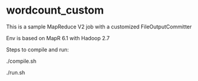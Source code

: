 # wordcount_custom
This is a sample MapReduce V2 job with a customized FileOutputCommitter

Env is based on MapR 6.1 with Hadoop 2.7

Steps to compile and run:

./compile.sh

./run.sh

